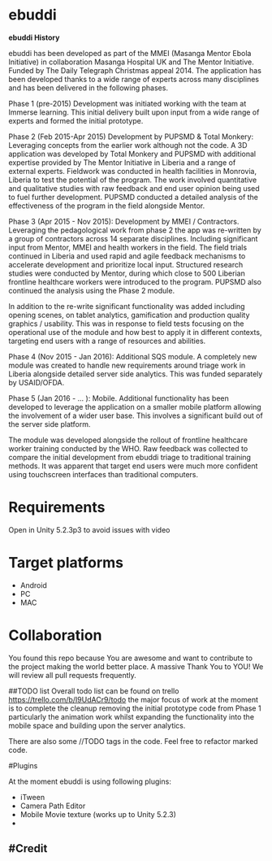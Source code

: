 # ebuddi

<b>ebuddi History</b>

ebuddi has been developed as part of the MMEI (Masanga Mentor Ebola Initiative) in collaboration Masanga Hospital UK and The Mentor Initiative.  Funded by The Daily Telegraph Christmas appeal 2014.  The application has been developed thanks to a wide range of experts across many disciplines and has been delivered in the following phases.

Phase 1 (pre-2015) Development was initiated working with the team at Immerse learning.  This initial delivery built upon input from a wide range of experts and formed the initial prototype.

Phase 2 (Feb 2015-Apr 2015) Development by PUPSMD & Total Monkery:  Leveraging concepts from the earlier work although not the code.  A 3D application was developed by Total Monkery and PUPSMD with additional expertise provided by The Mentor Initiative in Liberia and a range of external experts.  Fieldwork was conducted in health facilities in Monrovia, Liberia to test the potential of the program. The work involved quantitative and qualitative studies with raw feedback and end user opinion being used to fuel further development. PUPSMD conducted a detailed analysis of the effectiveness of the program in the field alongside Mentor.

Phase 3 (Apr 2015 - Nov 2015): Development by MMEI / Contractors.  Leveraging the pedagological work from phase 2 the app was re-written by a group of contractors across 14 separate disciplines.  Including significant input from Mentor, MMEI and health workers in the field. The field trials continued in Liberia and used rapid and agile feedback mechanisms to accelerate development and prioritize local input. Structured research studies were conducted by Mentor, during which close to 500 Liberian frontline healthcare workers were introduced to the program.  PUPSMD also continued the analysis using the Phase 2 module.

In addition to the re-write significant functionality was added including opening scenes, on tablet analytics, gamification and production quality graphics / usability. This was in response to field tests focusing on the operational use of the module and how best to apply it in different contexts, targeting end users with a range of resources and abilities.

Phase 4 (Nov 2015 - Jan 2016): Additional SQS module.  A completely new module was created to handle new requirements around triage work in Liberia alongside detailed server side analytics.  This was funded separately by USAID/OFDA.

Phase 5 (Jan 2016 - ... ): Mobile. Additional functionality has been developed to leverage the application on a smaller mobile platform allowing the involvement of a wider user base.  This involves a significant build out of the server side platform.

The module was developed alongside the rollout of frontline healthcare worker training conducted by the WHO.  Raw feedback was collected to compare the initial development from ebuddi triage to traditional training methods. It was apparent that target end users were much more confident using touchscreen interfaces than traditional computers.

# Requirements

Open in Unity 5.2.3p3 to avoid issues with video

# Target platforms

* Android
* PC
* MAC

# Collaboration
You found this repo because You are awesome and want to contribute to the project making the world better place. A massive Thank You to YOU! We will review all pull requests frequently.


##TODO list
Overall todo list can be found on trello https://trello.com/b/I9UdACr9/todo the major focus of work at the moment is to complete the cleanup removing the initial prototype code from Phase 1 particularly the animation work whilst expanding the functionality into the mobile space and building upon the server analytics.

There are also some //TODO tags in the code. Feel free to refactor marked code.


#Plugins

At the moment ebuddi is using following plugins:

 * iTween
 * Camera Path Editor
 * Mobile Movie texture (works up to Unity 5.2.3)
 * 

#Credit
----
